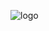 ![logo](http://i1377.photobucket.com/albums/ah55/Jazer_Abreu/onlinelogomaker-111814-2428111814-2431_zpsff57c4e7.png)
